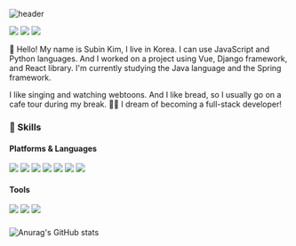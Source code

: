 ![header](https://capsule-render.vercel.app/api?type=waving&color=auto&height=300&section=header&text=Subin's%20GitHub&fontSize=90&fontAlign=70)


<a href="https://www.ssafy.com/ksp/jsp/swp/swpMain.jsp" target="_blank"><img src="https://img.shields.io/badge/SSAFY-6dcef5?style=flat&logo=samsung&logoColor=293c47"/></a>
<a href="https://ksb143.notion.site/Meluna-Blog-f0bc25d15bf84a2aab97d86980b2b627?pvs=74" target="_blank"><img src="https://img.shields.io/badge/Notion-282828?style=flat&logo=notion&logoColor=ffffff"/></a>
<a href="https://subnitta.tistory.com/" target="_blank"><img src="https://img.shields.io/badge/Tistory-f75748?style=flat&logo=tistory&logoColor=ffffff"/></a>

👋 Hello! My name is Subin Kim, I live in Korea.
I can use JavaScript and Python languages. And I worked on a project using Vue, Django framework, and React library.
I'm currently studying the Java language and the Spring framework.

I like singing and watching webtoons. And I like bread, so I usually go on a cafe tour during my break. 🥐🥖
I dream of becoming a full-stack developer!

### 💪 Skills
#### Platforms & Languages
<img src="https://img.shields.io/badge/Python-3776AB?style=flat&logo=Python&logoColor=white"> <img src="https://img.shields.io/badge/javascript-F7DF1E?style=flat&logo=javascript&logoColor=black"> 
<img src="https://img.shields.io/badge/html5-E34F26?style=flat&logo=html5&logoColor=white"> <img src="https://img.shields.io/badge/css-1572B6?style=flat&logo=css3&logoColor=white"> 
<img src="https://img.shields.io/badge/react-61DAFB?style=flat&logo=react&logoColor=black"> <img src="https://img.shields.io/badge/vue.js-4FC08D?style=flat&logo=vue.js&logoColor=white"> <img src="https://img.shields.io/badge/django-092E20?style=flat&logo=django&logoColor=white">
#### Tools
<img src="https://img.shields.io/badge/git-F05032?style=flat&logo=git&logoColor=white"> <img src="https://img.shields.io/badge/figma-F24E1E?style=flat&logo=figma&logoColor=white"> <img src="https://img.shields.io/badge/jira-0052CC?style=flat&logo=jira&logoColor=white">

### 
![Anurag's GitHub stats](https://github-readme-stats.vercel.app/api?username=ksb143&show_icons=true&theme=flag-india)

<!--
**ksb143/ksb143** is a ✨ _special_ ✨ repository because its `README.md` (this file) appears on your GitHub profile.

Here are some ideas to get you started:

- 🔭 I’m currently working on ...
- 🌱 I’m currently learning ...
- 👯 I’m looking to collaborate on ...
- 🤔 I’m looking for help with ...
- 💬 Ask me about ...
- 📫 How to reach me: ...
- 😄 Pronouns: ...
- ⚡ Fun fact: ...
-->
